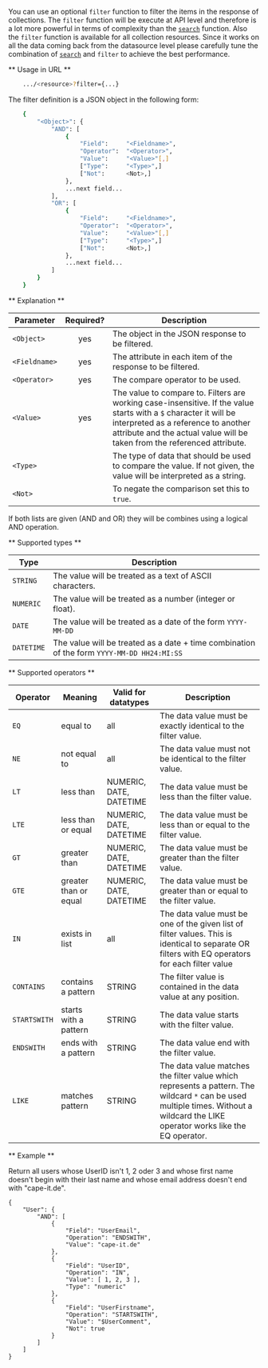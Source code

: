 You can use an optional ```filter``` function to filter the items in the response of collections. The ```filter``` function will be execute at API level and therefore is a lot more powerful in terms of complexity than the [```search```](#search_objects) function. Also the ```filter``` function is available for all collection resources. Since it works on all the data coming back from the datasource level please carefully tune the combination of [```search```](#search_objects) and ```filter``` to achieve the best performance.

** Usage in URL **
``` bash
    .../<resource>?filter={...}
```

The filter definition is a JSON object in the following form:
``` bash
    {
        "<Object>": {
            "AND": [
                {
                    "Field":     "<Fieldname>",
                    "Operator":  "<Operator>",
                    "Value":     "<Value>"[,]
                    ["Type":     "<Type>",]
                    ["Not":      <Not>,]
                },
                ...next field...
            ],
            "OR": [
                {
                    "Field":     "<Fieldname>",
                    "Operator":  "<Operator>",
                    "Value":     "<Value>"[,]
                    ["Type":     "<Type>",]
                    ["Not":      <Not>,]
                },
                ...next field...
            ]
        }
    }
```


** Explanation **

|Parameter|Required?|Description|
|-|:-:|-|
|```<Object>```|yes|The object in the JSON response to be filtered.|
|```<Fieldname>```|yes|The attribute in each item of the response to be filtered.|
|```<Operator>```|yes|The compare operator to be used.|
|```<Value>```|yes|The value to compare to. Filters are working case-insensitive. If the value starts with a ```$``` character it will be interpreted as a reference to another attribute and the actual value will be taken from the referenced attribute.|
|```<Type>```||The type of data that should be used to compare the value. If not given, the value will be interpreted as a string.|
|```<Not>```||To negate the comparison set this to ```true```.|

If both lists are given (AND and OR) they will be combines using a logical AND operation.


** Supported types **

|Type|Description|
|-|-|
|```STRING```|The value will be treated as a text of ASCII characters.|
|```NUMERIC```|The value will be treated as a number (integer or float).|
|```DATE```|The value will be treated as a date of the form ```YYYY-MM-DD```|
|```DATETIME```|The value will be treated as a date + time combination of the form ```YYYY-MM-DD HH24:MI:SS```|


** Supported operators **

|Operator|Meaning|Valid for datatypes|Description|
|-|-|-|-|
|```EQ```|equal to|all|The data value must be exactly identical to the filter value.|
|```NE```|not equal to|all|The data value must not be identical to the filter value.|
|```LT```|less than|NUMERIC, DATE, DATETIME|The data value must be less than the filter value.|
|```LTE```|less than or equal|NUMERIC, DATE, DATETIME|The data value must be less than or equal to the filter value.|
|```GT```|greater than|NUMERIC, DATE, DATETIME|The data value must be greater than the filter value.|
|```GTE```|greater than or equal|NUMERIC, DATE, DATETIME|The data value must be greater than or equal to the filter value.|
|```IN```|exists in list|all|The data value must be one of the given list of filter values. This is identical to separate OR filters with EQ operators for each filter value|
|```CONTAINS```|contains a pattern|STRING|The filter value is contained in the data value at any position.|
|```STARTSWITH```|starts with a pattern|STRING|The data value starts with the filter value.|
|```ENDSWITH```|ends with a pattern|STRING|The data value end with the filter value.|
|```LIKE```|matches pattern|STRING|The data value matches the filter value which represents a pattern. The wildcard ```*``` can be used multiple times. Without a wildcard the LIKE operator works like the EQ operator.|


** Example **

Return all users whose UserID isn't 1, 2 oder 3 and whose first name doesn't begin with their last name and whose email address doesn't end with "cape-it.de".

```
{
    "User": {
        "AND": [
            {
                "Field": "UserEmail",
                "Operation": "ENDSWITH",
                "Value": "cape-it.de"
            },
            {
                "Field": "UserID",
                "Operation": "IN",
                "Value": [ 1, 2, 3 ],
                "Type": "numeric"
            },
            {
                "Field": "UserFirstname",
                "Operation": "STARTSWITH",
                "Value": "$UserComment",
                "Not": true
            }
        ]
    ]
}
```